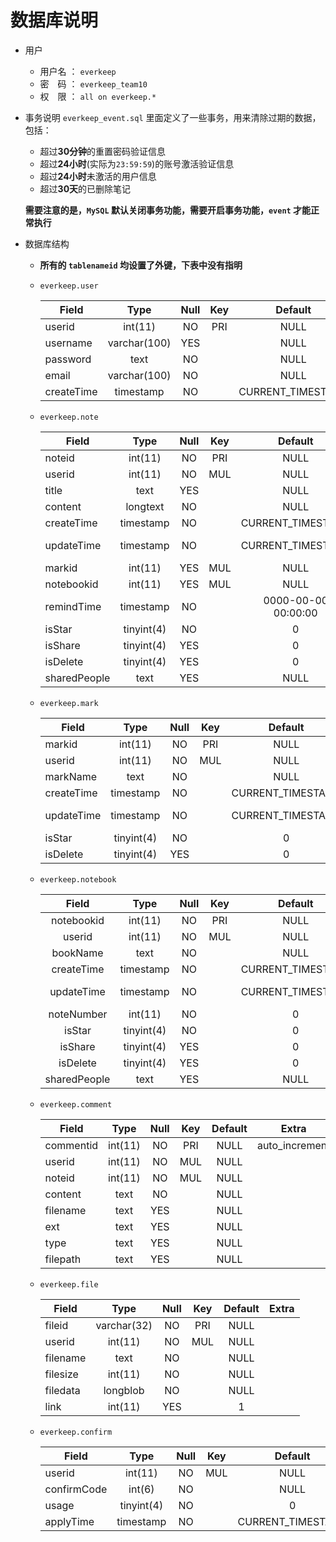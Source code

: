 # 数据库说明
+ 用户
  + 用户名 ： `everkeep`
  + 密&emsp;码 ： `everkeep_team10`
  + 权&emsp;限 ：  `all on everkeep.*`
+ 事务说明
  `everkeep_event.sql` 里面定义了一些事务，用来清除过期的数据，包括：
    + 超过**30分钟**的重置密码验证信息
    + 超过**24小时**(实际为`23:59:59`)的账号激活验证信息
    + 超过**24小时**未激活的用户信息
    + 超过**30天**的已删除笔记
  
  **需要注意的是，`MySQL` 默认关闭事务功能，需要开启事务功能，`event` 才能正常执行**
  
+ 数据库结构
  +  **所有的 `tablenameid` 均设置了外键，下表中没有指明**
  + `everkeep.user`

    | Field      | Type      | Null | Key | Default           | Extra          |
    |------------|:---------:|:----:|:---:|:-----------------:|----------------|
    | userid     | int(11)   | NO   | PRI | NULL              | auto_increment |
    | username   | varchar(100)  | YES  |     | NULL              | unique         |
    | password   | text      | NO   |     | NULL              |                |
    | email      | varchar(100)   | NO   |     | NULL              | unique         |
    | createTime | timestamp | NO   |     | CURRENT_TIMESTAMP |                |

  + `everkeep.note`

    | Field        | Type       | Null | Key | Default             | Extra                      |
    |--------------|:----------:|:----:|:---:|:-------------------:|----------------------------|
    | noteid       | int(11)    | NO   | PRI | NULL                | auto_increment |
    | userid       | int(11)    | NO   | MUL | NULL                |                            |
    | title        | text       | YES  |     | NULL                |                            |
    | content      | longtext       | NO   |     | NULL                |                            |
    | createTime   | timestamp  | NO   |     | CURRENT_TIMESTAMP   |                            |
    | updateTime   | timestamp  | NO   |     | CURRENT_TIMESTAMP   | on update CURRENT_TIMESTAMP|
    | markid       | int(11)    | YES  | MUL | NULL                |                            |
    | notebookid   | int(11)    | YES  | MUL | NULL                |                            |
    | remindTime   | timestamp  | NO   |     | 0000-00-00 00:00:00 |                            |
    | isStar      | tinyint(4) | NO   |     | 0                |                            |
    | isShare      | tinyint(4) | YES  |     | 0                   |                            |
    | isDelete     | tinyint(4) | YES  |     | 0                   |                            |
    | sharedPeople | text       | YES  |     | NULL                |                            |  
  + `everkeep.mark`

    | Field      | Type       | Null | Key | Default           | Extra                       |
    |------------|:----------:|:----:|:---:|:-----------------:|:---------------------------:|
    | markid     | int(11)    | NO   | PRI | NULL              | auto_increment              |
    | userid     | int(11)    | NO   | MUL | NULL              |                             |
    | markName   | text       | NO   |     | NULL              |                             |
    | createTime | timestamp  | NO   |     | CURRENT_TIMESTAMP |                             |
    | updateTime | timestamp  | NO   |     | CURRENT_TIMESTAMP | on update CURRENT_TIMESTAMP |
    | isStar    | tinyint(4) | NO   |     | 0              |                             |
    | isDelete   | tinyint(4) | YES  |     | 0                 |                             |

  + `everkeep.notebook`

    | Field        | Type       | Null | Key | Default           | Extra                       |
    |:------------:|:----------:|:----:|:---:|:-----------------:|:---------------------------:|
    | notebookid   | int(11)    | NO   | PRI | NULL              | auto_increment |
    | userid       | int(11)    | NO   | MUL | NULL              |                             |
    | bookName     | text       | NO   |     | NULL              |                             |
    | createTime   | timestamp  | NO   |     | CURRENT_TIMESTAMP |                             |
    | updateTime   | timestamp  | NO   |     | CURRENT_TIMESTAMP | on update CURRENT_TIMESTAMP |
    | noteNumber   | int(11)    | NO   |     | 0                 |                             |
    | isStar      | tinyint(4) | NO   |     | 0              |                             |
    | isShare      | tinyint(4) | YES  |     | 0                 |                             |
    | isDelete     | tinyint(4) | YES  |     | 0                 |                             |
    | sharedPeople | text       | YES  |     | NULL              |                             |

  + `everkeep.comment`
  
    | Field     | Type    | Null | Key | Default | Extra |
    |-----------|:-------:|:----:|:---:|:-------:|:-----:|
    | commentid | int(11) | NO   | PRI | NULL    | auto_increment |
    | userid    | int(11) | NO   | MUL | NULL    |       |
    | noteid    | int(11) | NO   | MUL | NULL    |       |
    | content   | text    | NO   |     | NULL    |       |
    | filename  | text    | YES  |     | NULL    |       |
    | ext       | text    | YES  |     | NULL    |       |
    | type      | text    | YES  |     | NULL    |       |
    | filepath  | text    | YES  |     | NULL    |       |

  + `everkeep.file`

    | Field        | Type        | Null | Key | Default | Extra |
    |--------------|:-----------:|:----:|:---:|:-------:|:-----:|
    | fileid       | varchar(32) | NO   | PRI | NULL    |       |
    | userid       | int(11)     | NO   | MUL | NULL    |       |
    | filename     | text        | NO   |     | NULL    |       |
    | filesize     | int(11)     | NO   |     | NULL    |       |
    | filedata     | longblob    | NO   |     | NULL    |       |
    | link         | int(11)     | YES  |     | 1       |       |
    
  + `everkeep.confirm`
  
    | Field        | Type    | Null | Key | Default | Extra |
    |--------------|:-------:|:----:|:---:|:-------:|-------|
    | userid       | int(11) | NO   | MUL | NULL    |       |
    | confirmCode | int(6)  | NO   |     | NULL    |       |
    | usage        | tinyint(4) | NO   |     | 0                 |       |
    | applyTime    | timestamp  | NO   |     | CURRENT_TIMESTAMP |       |